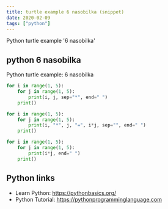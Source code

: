 ```yaml
---
title: turtle example 6 nasobilka (snippet)
date: 2020-02-09
tags: ["python"]
---
```

Python turtle example '6 nasobilka'


## python 6 nasobilka

Python turtle example: 6 nasobilka

```python
for i in range(1, 5):
    for j in range(1, 5):
        print(i, j, sep="*", end=" ")
    print()

for i in range(1, 5):
    for j in range(1, 5):
        print(i, "*", j, "=", i*j, sep="", end=" ")
    print()

for i in range(1, 5):
    for j in range(1, 5):
        print(i*j, end=" ")
    print()


```

## Python links

- Learn Python: https://pythonbasics.org/
- Python Tutorial: https://pythonprogramminglanguage.com
